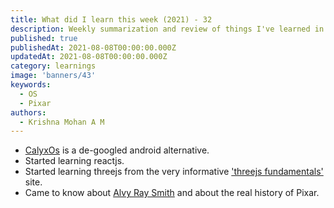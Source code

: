 ```yaml
---
title: What did I learn this week (2021) - 32
description: Weekly summarization and review of things I've learned in the first week of August 2021 
published: true
publishedAt: 2021-08-08T00:00:00.000Z
updatedAt: 2021-08-08T00:00:00.000Z
category: learnings
image: 'banners/43'
keywords:  
  - OS
  - Pixar
authors:
  - Krishna Mohan A M
---
```


- [CalyxOs](https://calyxos.org/) is a de-googled android alternative.
- Started learning reactjs.
- Started learning threejs from the very informative ['threejs fundamentals'](https://threejsfundamentals.org/) site.
- Came to know about [Alvy Ray Smith](http://alvyray.com/Pixar/PixarHistoryRevisited.htm) and about the real history of Pixar.
